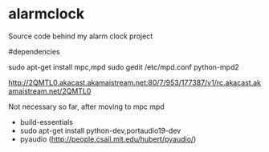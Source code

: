 # alarmclock
Source code behind my alarm clock project


#dependencies

sudo apt-get install mpc,mpd
sudo gedit /etc/mpd.conf
python-mpd2

http://2QMTL0.akacast.akamaistream.net:80/7/953/177387/v1/rc.akacast.akamaistream.net/2QMTL0
 
Not necessary so far, after moving to mpc mpd
 - build-essentials
 - sudo apt-get install python-dev,portaudio19-dev
 - pyaudio (http://people.csail.mit.edu/hubert/pyaudio/)